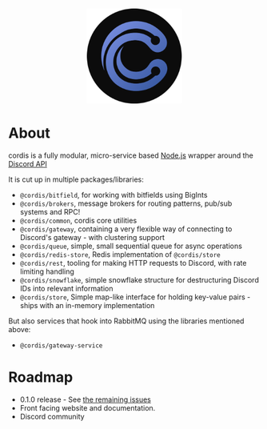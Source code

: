 <div align="center">
  <br/>
  <p align="center">
    <img width="190" height="190" src="media/cordis_no_letters_black.png">
</div>

# About
cordis is a fully modular, micro-service based [Node.js](https://nodejs.org/) wrapper around the [Discord API](https://discordapp.com/developers/docs/intro)

It is cut up in multiple packages/libraries:

- `@cordis/bitfield`, for working with bitfields using BigInts
- `@cordis/brokers`, message brokers for routing patterns, pub/sub systems and RPC!
- `@cordis/common`, cordis core utilities
- `@cordis/gateway`, containing a very flexible way of connecting to Discord's gateway - with clustering support
- `@cordis/queue`, simple, small sequential queue for async operations
- `@cordis/redis-store`, Redis implementation of `@cordis/store`
- `@cordis/rest`, tooling for making HTTP requests to Discord, with rate limiting handling
- `@cordis/snowflake`, simple snowflake structure for destructuring Discord IDs into relevant information
- `@cordis/store`, Simple map-like interface for holding key-value pairs - ships with an in-memory implementation

But also services that hook into RabbitMQ using the libraries mentioned above:

- `@cordis/gateway-service`

# Roadmap
- 0.1.0 release - See [the remaining issues](https://github.com/cordis-lib/cordis/issues)
- Front facing website and documentation.
- Discord community
